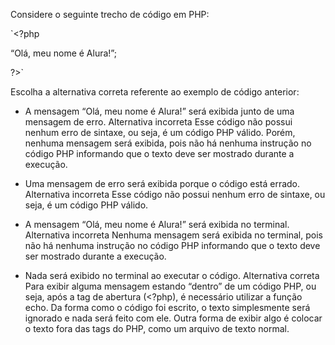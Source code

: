 Considere o seguinte trecho de código em PHP:

`<?php

“Olá, meu nome é Alura!”;

?>`

Escolha a alternativa correta referente ao exemplo de código anterior:

- A mensagem “Olá, meu nome é Alura!” será exibida junto de uma mensagem de erro.
Alternativa incorreta
Esse código não possui nenhum erro de sintaxe, ou seja, é um código PHP válido. Porém, nenhuma mensagem será exibida, pois não há nenhuma instrução no código PHP informando que o texto deve ser mostrado durante a execução.

- Uma mensagem de erro será exibida porque o código está errado.
Alternativa incorreta
Esse código não possui nenhum erro de sintaxe, ou seja, é um código PHP válido.

- A mensagem “Olá, meu nome é Alura!” será exibida no terminal.
Alternativa incorreta
Nenhuma mensagem será exibida no terminal, pois não há nenhuma instrução no código PHP informando que o texto deve ser mostrado durante a execução.

- Nada será exibido no terminal ao executar o código.
Alternativa correta
Para exibir alguma mensagem estando “dentro” de um código PHP, ou seja, após a tag de abertura (<?php), é necessário utilizar a função echo. Da forma como o código foi escrito, o texto simplesmente será ignorado e nada será feito com ele. Outra forma de exibir algo é colocar o texto fora das tags do PHP, como um arquivo de texto normal.
